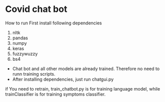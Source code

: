 # Covid chat bot

How to run
First install following dependencies

1. nltk
2. pandas
3. numpy
4. keras
5. fuzzywuzzy
6. bs4

* Chat bot and all other models are already trained. Therefore no need to runn training scripts.
* After installing dependencies, just run chatgui.py

if You need to retrain, train_chatbot.py is for training language model, while trainClassifier is for training symptoms classifier.

 


